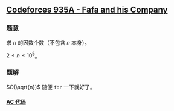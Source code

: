 ## [Codeforces 935A - Fafa and his Company](http://codeforces.com/problemset/problem/935/A)

### 题意

求 $n$ 的因数个数（不包含 $n$ 本身）。

$2 \le n \le 10^5$。

### 题解

$O(\sqrt{n})$ 随便 `for` 一下就好了。

#### [AC 代码](https://github.com/TsReaper/Competitive-Programming/blob/master/codeforces/935A/sol.c)
